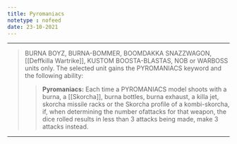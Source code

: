 ```yaml
---
title: Pyromaniacs
notetype : nofeed
date: 23-10-2021
---
```


---

>BURNA BOYZ, BURNA-BOMMER, BOOMDAKKA SNAZZWAGON, [[Deffkilla Wartrike]], KUSTOM BOOSTA-BLASTAS, NOB or WARBOSS units only. The selected unit gains the PYROMANIACS keyword and the following ability:
>>**Pyromaniacs:** Each time a PYROMANIACS model shoots with a burna, a [[Skorcha]], burna bottles, burna exhaust, a killa jet, skorcha missile racks or the Skorcha profile of a kombi-skorcha, if, when determining the number ofattacks for that weapon, the dice rolled results in less than 3 attacks being made, make 3 attacks instead.

---